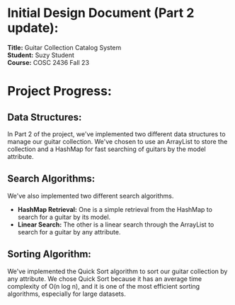 # Initial Design Document (Part 2 update):

**Title:** Guitar Collection Catalog System  
**Student:** Suzy Student  
**Course:** COSC 2436 Fall 23  

# Project Progress:

## Data Structures:

In Part 2 of the project, we've implemented two different data structures to manage our guitar collection. We've chosen to use an ArrayList to store the collection and a HashMap for fast searching of guitars by the model attribute.

## Search Algorithms:

We've also implemented two different search algorithms.

- **HashMap Retrieval:** One is a simple retrieval from the HashMap to search for a guitar by its model.
- **Linear Search:** The other is a linear search through the ArrayList to search for a guitar by any attribute.

## Sorting Algorithm:

We've implemented the Quick Sort algorithm to sort our guitar collection by any attribute. We chose Quick Sort because it has an average time complexity of O(n log n), and it is one of the most efficient sorting algorithms, especially for large datasets.
